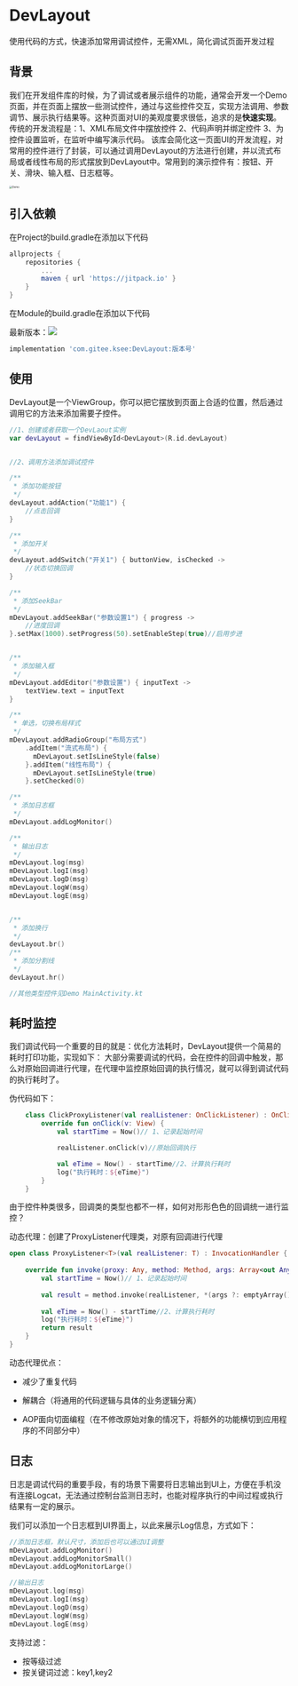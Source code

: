 # DevLayout

使用代码的方式，快速添加常用调试控件，无需XML，简化调试页面开发过程

## 背景

​		我们在开发组件库的时候，为了调试或者展示组件的功能，通常会开发一个Demo页面，并在页面上摆放一些测试控件，通过与这些控件交互，实现方法调用、参数调节、展示执行结果等。
​		这种页面对UI的美观度要求很低，追求的是**快速实现**。
​		传统的开发流程是：1、XML布局文件中摆放控件 2、代码声明并绑定控件 3、为控件设置监听，在监听中编写演示代码。
​		该库会简化这一页面UI的开发流程，对常用的控件进行了封装，可以通过调用DevLayout的方法进行创建，并以流式布局或者线性布局的形式摆放到DevLayout中。
​		常用到的演示控件有：按钮、开关、滑块、输入框、日志框等。

<img src="https://gitee.com/ksee/DevLayout/raw/dev/demo1.png" alt="Demo" style="zoom: 33%;" />

## 引入依赖

在Project的build.gradle在添加以下代码

```groovy
allprojects {
    repositories {
        ...
        maven { url 'https://jitpack.io' }
    }
}
```

在Module的build.gradle在添加以下代码

最新版本：[![](https://jitpack.io/v/com.gitee.ksee/DevLayout.svg)](https://jitpack.io/#com.gitee.ksee/DevLayout)

```groovy
implementation 'com.gitee.ksee:DevLayout:版本号'

```

## 使用

DevLayout是一个ViewGroup，你可以把它摆放到页面上合适的位置，然后通过调用它的方法来添加需要子控件。

```Kotlin
//1、创建或者获取一个DevLaout实例
var devLayout = findViewById<DevLayout>(R.id.devLayout)


//2、调用方法添加调试控件

/**
 * 添加功能按钮
 */
devLayout.addAction("功能1") {
    //点击回调
}

/**
 * 添加开关
 */
devLayout.addSwitch("开关1") { buttonView, isChecked ->
    //状态切换回调
}

/**
 * 添加SeekBar
 */
mDevLayout.addSeekBar("参数设置1") { progress ->
    //进度回调
}.setMax(1000).setProgress(50).setEnableStep(true)//启用步进


/**
 * 添加输入框
 */
mDevLayout.addEditor("参数设置") { inputText ->
    textView.text = inputText
}

/**
 * 单选，切换布局样式
 */
mDevLayout.addRadioGroup("布局方式")
	.addItem("流式布局") {
      mDevLayout.setIsLineStyle(false)
	}.addItem("线性布局") {
      mDevLayout.setIsLineStyle(true)
	}.setChecked(0)

/**
 * 添加日志框
 */
mDevLayout.addLogMonitor()

/**
 * 输出日志
 */
mDevLayout.log(msg)
mDevLayout.logI(msg)
mDevLayout.logD(msg)
mDevLayout.logW(msg)
mDevLayout.logE(msg)


/**
 * 添加换行
 */
devLayout.br()
/**
 * 添加分割线
 */
devLayout.hr()

//其他类型控件见Demo MainActivity.kt

```

## 耗时监控
我们调试代码一个重要的目的就是：优化方法耗时，DevLayout提供一个简易的耗时打印功能，实现如下：
大部分需要调试的代码，会在控件的回调中触发，那么对原始回调进行代理，在代理中监控原始回调的执行情况，就可以得到调试代码的执行耗时了。

伪代码如下：

~~~kotlin
    class ClickProxyListener(val realListener: OnClickListener) : OnClickListener {
        override fun onClick(v: View) {
            val startTime = Now()// 1、记录起始时间

            realListener.onClick(v)//原始回调执行

            val eTime = Now() - startTime//2、计算执行耗时
            log("执行耗时：${eTime}")
        }
    }
~~~



由于控件种类很多，回调类的类型也都不一样，如何对形形色色的回调统一进行监控？

动态代理：创建了ProxyListener代理类，对原有回调进行代理

~~~kotlin
open class ProxyListener<T>(val realListener: T) : InvocationHandler {
  
    override fun invoke(proxy: Any, method: Method, args: Array<out Any>?): Any {
        val startTime = Now()// 1、记录起始时间
      
        val result = method.invoke(realListener, *(args ?: emptyArray()))//原始回调执行
      
        val eTime = Now() - startTime//2、计算执行耗时
        log("执行耗时：${eTime}")
        return result
    }
}
~~~



动态代理优点：

- 减少了重复代码

- 解耦合（将通用的代码逻辑与具体的业务逻辑分离）

- AOP面向切面编程（在不修改原始对象的情况下，将额外的功能横切到应用程序的不同部分中）



## 日志

日志是调试代码的重要手段，有的场景下需要将日志输出到UI上，方便在手机没有连接Logcat，无法通过控制台监测日志时，也能对程序执行的中间过程或执行结果有一定的展示。

我们可以添加一个日志框到UI界面上，以此来展示Log信息，方式如下：

```kotlin
//添加日志框，默认尺寸，添加后也可以通过UI调整
mDevLayout.addLogMonitor()
mDevLayout.addLogMonitorSmall()
mDevLayout.addLogMonitorLarge()

//输出日志
mDevLayout.log(msg)
mDevLayout.logI(msg)
mDevLayout.logD(msg)
mDevLayout.logW(msg)
mDevLayout.logE(msg)
```

支持过滤：

- 按等级过滤
- 按关键词过滤：key1,key2